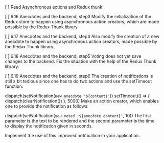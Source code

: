 [ ] Read Asynchronous actions and Redux thunk


[ ] 6.16 Anecdotes and the backend, step3
Modify the initialization of the Redux store to happen using asynchronous action creators, which are made possible by the Redux Thunk library.

[ ] 6.17 Anecdotes and the backend, step4
Also modify the creation of a new anecdote to happen using asynchronous action creators, made possible by the Redux Thunk library.

[ ] 6.18 Anecdotes and the backend, step5
Voting does not yet save changes to the backend. Fix the situation with the help of the Redux Thunk library.

[ ] 6.19 Anecdotes and the backend, step6
The creation of notifications is still a bit tedious since one has to do two actions and use the setTimeout function:

dispatch(setNotification(`new anecdote '${content}'`))
setTimeout(() => {
  dispatch(clearNotification())
}, 5000)
Make an action creator, which enables one to provide the notification as follows:

dispatch(setNotification(`you voted '${anecdote.content}'`, 10))
The first parameter is the text to be rendered and the second parameter is the time to display the notification given in seconds.

Implement the use of this improved notification in your application.